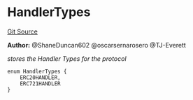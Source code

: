 # HandlerTypes
[Git Source](https://github.com/thrackle-io/tron/blob/35220e3468902ae927d760ed6963ae4507446c20/src/client/token/HandlerTypeEnum.sol)

**Author:**
@ShaneDuncan602 @oscarsernarosero @TJ-Everett

*stores the Handler Types for the protocol*


```solidity
enum HandlerTypes {
    ERC20HANDLER,
    ERC721HANDLER
}
```

